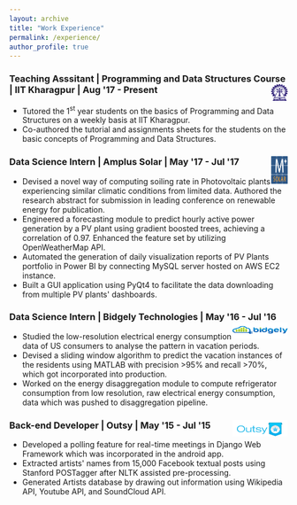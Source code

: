 ```yaml
---
layout: archive
title: "Work Experience"
permalink: /experience/
author_profile: true
---
```


### Teaching Asssitant | Programming and Data Structures Course | IIT Kharagpur | Aug '17 - Present	<img src='/images/kgp.png'  width="30" height="30" align="right">  
* Tutored the 1<sup>st</sup> year students on the basics of Programming and Data Structures on a weekly basis at IIT Kharagpur.
* Co-authored the tutorial and assignments sheets for the students on the basic concepts of Programming and Data Structures.

### Data Science Intern | Amplus Solar | May '17 - Jul '17							<img src='/images/mplus.png'  width="30" height="50" align="right">
* Devised a novel way of computing soiling rate in Photovoltaic plants experiencing similar climatic conditions from limited
data. Authored the research abstract for submission in leading conference on renewable energy for publication.
* Engineered a forecasting module to predict hourly active power generation by a PV plant using gradient boosted trees,
achieving a correlation of 0.97. Enhanced the feature set by utilizing OpenWeatherMap API.
* Automated the generation of daily visualization reports of PV Plants portfolio in Power BI by connecting MySQL server
hosted on AWS EC2 instance.
* Built a GUI application using PyQt4 to facilitate the data downloading from multiple PV plants' dashboards.

### Data Science Intern | Bidgely Technologies | May '16 - Jul '16 		<img src='/images/bidgely.png'  width="100" height="30" align="right">
* Studied the low-resolution electrical energy consumption data of US consumers to analyse the pattern in vacation periods.
* Devised a sliding window algorithm to predict the vacation instances of the residents using MATLAB with precision >95%
and recall >70%, which got incorporated into production.
* Worked on the energy disaggregation module to compute refrigerator consumption from low resolution, raw electrical
energy consumption, data which was pushed to disaggregation pipeline.


### Back-end Developer | Outsy | May '15 - Jul '15                            		<img src='/images/outsy.png'  width="100" height="30" align="right">                           
* Developed a polling feature for real-time meetings in Django Web Framework which was incorporated in the android app.
* Extracted artists' names from 15,000 Facebook textual posts using Stanford POSTagger after NLTK assisted pre-processing.
* Generated Artists database by drawing out information using Wikipedia API, Youtube API, and SoundCloud API.